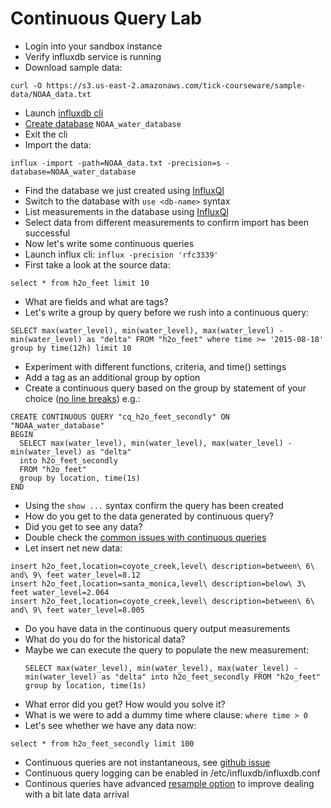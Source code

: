 # Continuous Query Lab

* Login into your sandbox instance
* Verify influxdb service is running
* Download sample data:
```
curl -O https://s3.us-east-2.amazonaws.com/tick-courseware/sample-data/NOAA_data.txt
```
* Launch <a href="https://docs.influxdata.com/influxdb/v1.3/tools/shell/" target="_blank">influxdb cli</a>
* <a href="https://docs.influxdata.com/influxdb/v1.3/query_language/database_management/#create-database" target="_blank">Create database</a> ```NOAA_water_database```
* Exit the cli
* Import the data:
```
influx -import -path=NOAA_data.txt -precision=s -database=NOAA_water_database
```
* Find the database we just created using <a href="https://docs.influxdata.com/influxdb/v1.3/query_language/schema_exploration/" target="_blank">InfluxQl</a>
* Switch to the database with ```use <db-name>``` syntax
* List measurements in the database using <a href="https://docs.influxdata.com/influxdb/v1.3/query_language/schema_exploration/" target="_blank">InfluxQl</a>
* Select data from different measurements to confirm import has been successful
* Now let's write some continuous queries
* Launch influx cli: ```influx -precision 'rfc3339'```
* First take a look at the source data:
```
select * from h2o_feet limit 10
```
* What are fields and what are tags?
* Let's write a group by query before we rush into a continuous query:
```
SELECT max(water_level), min(water_level), max(water_level) - min(water_level) as "delta" FROM "h2o_feet" where time >= '2015-08-18' group by time(12h) limit 10
```
* Experiment with different functions, criteria, and time() settings
* Add a tag as an additional group by option
* Create a continuous query based on the group by statement of your choice (<a href="https://www.textfixer.com/tools/remove-line-breaks.php" target="_blank">no line breaks<a/>) e.g.:
```
CREATE CONTINUOUS QUERY "cq_h2o_feet_secondly" ON "NOAA_water_database"
BEGIN
  SELECT max(water_level), min(water_level), max(water_level) - min(water_level) as "delta"
  into h2o_feet_secondly
  FROM "h2o_feet" 
  group by location, time(1s)
END
```
* Using the ```show ...``` syntax confirm the query has been created
* How do you get to the data generated by continuous query?
* Did you get to see any data?  
* Double check the <a href="https://docs.influxdata.com/influxdb/v1.3/query_language/continuous_queries/#common-issues-with-basic-syntax" target="_blank">common issues with continuous queries</a>
* Let insert net new data:
```
insert h2o_feet,location=coyote_creek,level\ description=between\ 6\ and\ 9\ feet water_level=8.12
insert h2o_feet,location=santa_monica,level\ description=below\ 3\ feet water_level=2.064
insert h2o_feet,location=coyote_creek,level\ description=between\ 6\ and\ 9\ feet water_level=8.005
```
* Do you have data in the continuous query output measurements
* What do you do for the historical data?
* Maybe we can execute the query to populate the new measurement:
  ```
  SELECT max(water_level), min(water_level), max(water_level) - min(water_level) as "delta" into h2o_feet_secondly FROM "h2o_feet" group by location, time(1s)
  ```
* What error did you get? How would you solve it?
* What is we were to add a dummy time where clause: ```where time > 0```
* Let's see whether we have any data now:
```
select * from h2o_feet_secondly limit 100
```
* Continuous queries are not instantaneous, see <a href="https://github.com/influxdata/influxdb/issues/7337" target="_blank">github issue</a>
* Continuous query logging can be enabled in /etc/influxdb/influxdb.conf
* Continous queries have advanced <a href="https://docs.influxdata.com/influxdb/v1.3/query_language/continuous_queries/#advanced-syntax" target="_blank">resample option</a> to improve dealing with a bit late data arrival